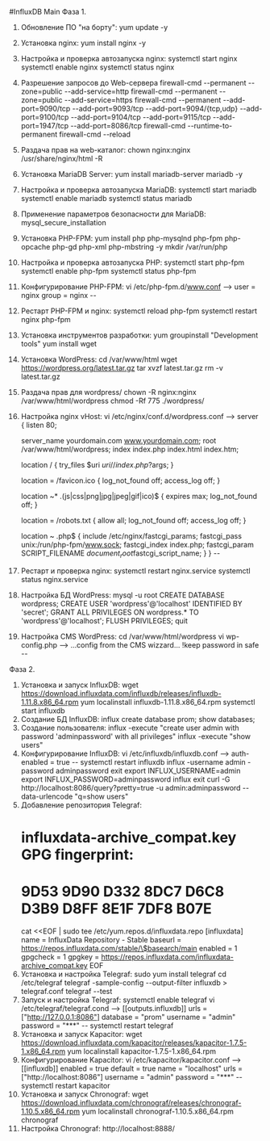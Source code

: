 #InfluxDB Main
Фаза 1.
1. Обновление ПО "на борту":
	yum update -y 
2. Установка nginx:
	yum install nginx -y
3. Настройка и проверка автозапуска nginx:
	systemctl start nginx
	systemctl enable nginx
	systemctl status nginx
4. Разрешение запросов до Web-сервера
	firewall-cmd --permanent --zone=public --add-service=http
	firewall-cmd --permanent --zone=public --add-service=https
	firewall-cmd --permanent --add-port=9090/tcp --add-port=9093/tcp --add-port=9094/{tcp,udp} --add-port=9100/tcp --add-port=9104/tcp  --add-port=9115/tcp --add-port=1947/tcp --add-port=8086/tcp
	firewall-cmd --runtime-to-permanent
	firewall-cmd --reload
5. Раздача прав на web-каталог:
	chown nginx:nginx /usr/share/nginx/html -R
6. Установка MariaDB Server:
	yum install mariadb-server mariadb -y
7. Настройка и проверка автозапуска MariaDB:
	systemctl start mariadb
	systemctl enable mariadb
	systemctl status mariadb
8. Применение параметров безопасности для MariaDB:
	mysql_secure_installation
9. Установка PHP-FPM:
	yum install php php-mysqlnd php-fpm php-opcache php-gd php-xml php-mbstring -y
	mkdir /var/run/php
10. Настройка и проверка автозапуска PHP:
	systemctl start php-fpm
	systemctl enable php-fpm
	systemctl status php-fpm
11. Конфигурирование PHP-FPM:
	vi /etc/php-fpm.d/www.conf
-->
	user = nginx
	group = nginx
--
12. Рестарт PHP-FPM и nginx:
	systemctl reload php-fpm
	systemctl restart nginx php-fpm
13. Установка инструментов разработки:
	yum groupinstall "Development tools"
	yum install wget
14. Установка WordPress:
	cd /var/www/html
	wget https://wordpress.org/latest.tar.gz
	tar xvzf latest.tar.gz
	rm -v latest.tar.gz
15. Раздача прав для wordpress/
	chown -R nginx:nginx /var/www/html/wordpress
	chmod -Rf 775 ./wordpress/
16. Настройка nginx vHost:
	vi /etc/nginx/conf.d/wordpress.conf
-->
	server {
	listen 80;

	server_name yourdomain.com www.yourdomain.com;
	root /var/www/html/wordpress;
	index index.php index.html index.htm;

	location / {
	try_files $uri $uri/ /index.php?$args;
	}

	location = /favicon.ico {
	log_not_found off;
	access_log off;
	}

	location ~* \.(js|css|png|jpg|jpeg|gif|ico)$ {
	expires max;
	log_not_found off;
	}

	location = /robots.txt {
	allow all;
	log_not_found off;
	access_log off;
	}

	location ~ \.php$ {
	include /etc/nginx/fastcgi_params;
	fastcgi_pass unix:/run/php-fpm/www.sock;
	fastcgi_index index.php;
	fastcgi_param SCRIPT_FILENAME $document_root$fastcgi_script_name;
	}
	}
--
17. Рестарт и проверка nginx:
	systemctl restart nginx.service
	systemctl status nginx.service
18. Настройка БД WordPress:
	mysql -u root
	CREATE DATABASE wordpress;
	CREATE USER 'wordpress'@'localhost' IDENTIFIED BY 'secret';
	GRANT ALL PRIVILEGES ON wordpress.* TO 'wordpress'@'localhost';
	FLUSH PRIVILEGES;
	quit
19. Настройка CMS WordPress:
	cd /var/www/html/wordpress
	vi wp-config.php
-->
	...config from the CMS wizzard...
	!keep password in safe
--

Фаза 2.
1. Установка и запуск InfluxDB:
	wget https://download.influxdata.com/influxdb/releases/influxdb-1.11.8.x86_64.rpm
	yum localinstall influxdb-1.11.8.x86_64.rpm
	systemctl start influxdb
2. Создание БД InfluxDB:
	influx
	create database prom;
	show databases;
3. Создание пользователя:
	influx -execute "create user admin with password 'adminpassword' with all privileges"
	influx -execute "show users"
4. Конфигурирование InfluxDB:
	vi /etc/influxdb/influxdb.conf
-->
	auth-enabled = true
--
	systemctl restart influxdb
	influx -username admin -password adminpassword
	exit
	export INFLUX_USERNAME=admin
	export INFLUX_PASSWORD=adminpassword
	influx
	exit
	curl -G http://localhost:8086/query?pretty=true -u admin:adminpassword --data-urlencode "q=show users"
5. Добавление репозитория Telegraf:
	# influxdata-archive_compat.key GPG fingerprint:
	#     9D53 9D90 D332 8DC7 D6C8 D3B9 D8FF 8E1F 7DF8 B07E
	cat <<EOF | sudo tee /etc/yum.repos.d/influxdata.repo
	[influxdata]
	name = InfluxData Repository - Stable
	baseurl = https://repos.influxdata.com/stable/\$basearch/main
	enabled = 1
	gpgcheck = 1
	gpgkey = https://repos.influxdata.com/influxdata-archive_compat.key
	EOF
6. Установка и настройка Telegraf:
	sudo yum install telegraf
	cd /etc/telegraf
	telegraf -sample-config --output-filter influxdb > telegraf.conf
	telegraf --test
7. Запуск и настройка Telegraf:
	systemctl enable telegraf
	vi /etc/telegraf/telegraf.cond
-->
	[[outputs.influxdb]]
	  urls = ["http://127.0.0.1:8086"]
	  database = "prom"
	  username = "admin"
	  password = "***"
--
	systemctl restart telegraf
8. Установка и запуск Kapacitor:
	wget https://download.influxdata.com/kapacitor/releases/kapacitor-1.7.5-1.x86_64.rpm
	yum localinstall kapacitor-1.7.5-1.x86_64.rpm
9. Конфигурирование Kapacitor:
	vi /etc/kapacitor/kapacitor.conf
-->
	[[influxdb]]
	  enabled = true
	  default = true
	  name = "localhost"
	  urls = ["http://localhost:8086"]
	  username = "admin"
	  password = "***"
--
	systemctl restart kapacitor
10. Установка и запуск Chronograf:
	wget https://download.influxdata.com/chronograf/releases/chronograf-1.10.5.x86_64.rpm
	yum localinstall chronograf-1.10.5.x86_64.rpm
	chronograf
11. Настройка Chronograf:
	http://localhost:8888/
